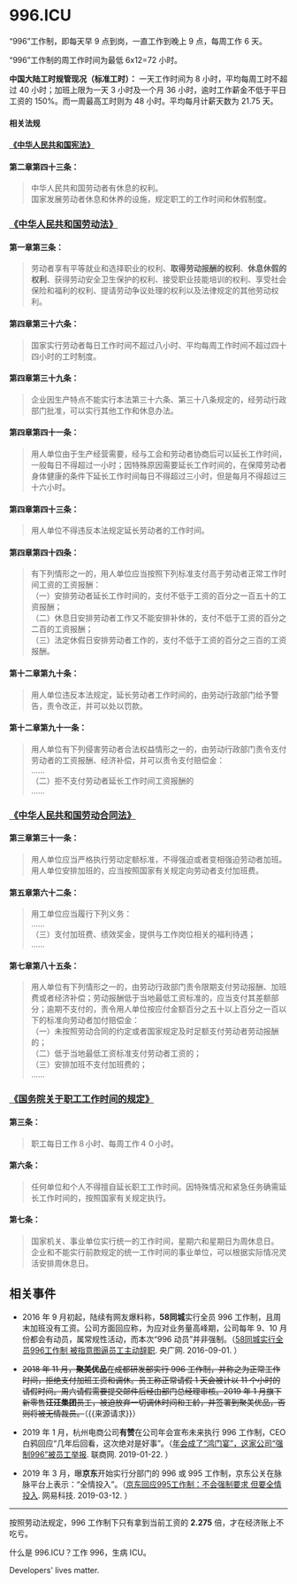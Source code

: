 996.ICU
===

“996”工作制，即每天早 9 点到岗，一直工作到晚上 9 点，每周工作 6 天。

“996”工作制的周工作时间为最低 6x12=72 小时。

**中国大陆工时规管现况（标准工时）：**
一天工作时间为 8 小时，平均每周工时不超过 40 小时；加班上限为一天 3 小时及一个月 36 小时，逾时工作薪金不低于平日工资的 150%。而一周最高工时则为 48 小时。平均每月计薪天数为 21.75 天。  

#### 相关法规

#### [《中华人民共和国宪法》](http://www.npc.gov.cn/npc/xinwen/2018-03/22/content_2052489.htm)

#### 第二章第四十三条：

> 中华人民共和国劳动者有休息的权利。  
> 国家发展劳动者休息和休养的设施，规定职工的工作时间和休假制度。  

### [《中华人民共和国劳动法》](http://www.npc.gov.cn/npc/xinwen/2019-01/07/content_2070261.htm)

#### 第一章第三条：
> 劳动者享有平等就业和选择职业的权利、**取得劳动报酬的权利**、**休息休假的权利**、获得劳动安全卫生保护的权利、接受职业技能培训的权利、享受社会保险和福利的权利、提请劳动争议处理的权利以及法律规定的其他劳动权利。

#### 第四章第三十六条：  
> 国家实行劳动者每日工作时间不超过八小时、平均每周工作时间不超过四十四小时的工时制度。  

#### 第四章第三十九条：  
> 企业因生产特点不能实行本法第三十六条、第三十八条规定的，经劳动行政部门批准，可以实行其他工作和休息办法。  

#### 第四章第四十一条：    
> 用人单位由于生产经营需要，经与工会和劳动者协商后可以延长工作时间，一般每日不得超过一小时；因特殊原因需要延长工作时间的，在保障劳动者身体健康的条件下延长工作时间每日不得超过三小时，但是每月不得超过三十六小时。  

#### 第四章第四十三条：  
> 用人单位不得违反本法规定延长劳动者的工作时间。  

#### 第四章第四十四条：  
> 有下列情形之一的，用人单位应当按照下列标准支付高于劳动者正常工作时间工资的工资报酬：  
> （一）安排劳动者延长工作时间的，支付不低于工资的百分之一百五十的工资报酬；  
> （二）休息日安排劳动者工作又不能安排补休的，支付不低于工资的百分之二百的工资报酬；  
> （三）法定休假日安排劳动者工作的，支付不低于工资的百分之三百的工资报酬。  

#### 第十二章第九十条：  
> 用人单位违反本法规定，延长劳动者工作时间的，由劳动行政部门给予警告，责令改正，并可以处以罚款。  

#### 第十二章第九十一条：  
> 用人单位有下列侵害劳动者合法权益情形之一的，由劳动行政部门责令支付劳动者的工资报酬、经济补偿，并可以责令支付赔偿金：  
>  ……  
>  （二）拒不支付劳动者延长工作时间工资报酬的  
>  ……  

### [《中华人民共和国劳动合同法》](http://www.npc.gov.cn/wxzl/gongbao/2013-04/15/content_1811058.htm)

#### 第三章第三十一条：
> 用人单位应当严格执行劳动定额标准，不得强迫或者变相强迫劳动者加班。用人单位安排加班的，应当按照国家有关规定向劳动者支付加班费。  

#### 第五章第六十二条：
> 用工单位应当履行下列义务：  
> ……  
> （三）支付加班费、绩效奖金，提供与工作岗位相关的福利待遇；  
> ……  

#### 第七章第八十五条：
> 用人单位有下列情形之一的，由劳动行政部门责令限期支付劳动报酬、加班费或者经济补偿；劳动报酬低于当地最低工资标准的，应当支付其差额部分；逾期不支付的，责令用人单位按应付金额百分之五十以上百分之一百以下的标准向劳动者加付赔偿金：  
>  （一）未按照劳动合同的约定或者国家规定及时足额支付劳动者劳动报酬的；  
>  （二）低于当地最低工资标准支付劳动者工资的；  
>  （三）安排加班不支付加班费的；  
……  

### [《国务院关于职工工作时间的规定》](http://www.mohrss.gov.cn/SYrlzyhshbzb/zcfg/flfg/xzfg/201604/t20160412_237909.html)

#### 第三条：
> 职工每日工作８小时、每周工作４０小时。

#### 第六条：
> 任何单位和个人不得擅自延长职工工作时间。因特殊情况和紧急任务确需延长工作时间的，按照国家有关规定执行。

#### 第七条：
> 国家机关、事业单位实行统一的工作时间，星期六和星期日为周休息日。  
> 企业和不能实行前款规定的统一工作时间的事业单位，可以根据实际情况灵活安排周休息日。

## 相关事件

- 2016 年 9 月初起，陆续有网友爆料称，**58同城**实行全员 996 工作制，且周末加班没有工资。公司方面回应称，为应对业务量高峰期，公司每年 9、10 月份都会有动员，属常规性活动，而本次“996 动员”并非强制。（[58同城实行全员996工作制 被指意图逼员工主动辞职](http://finance.cnr.cn/gs/20160901/t20160901_523105136.shtml). 央广网. 2016-09-01. ）

- ~~2018 年 11 月，**聚美优品**在成都研发部实行 996 工作制，并称之为正常工作时间，拒绝支付加班工资和调休。员工称正常请假 1 天会被计以 11 个小时的请假时间。周六请假需要提交邮件后经由部门总经理审核。2019 年 1 月旗下新零售**汪汪集团**员工，被迫放弃一切调休时间和工龄，并签署到聚美优品，否则将被无情裁员。~~（{{来源请求}}）

- 2019 年 1 月，杭州电商公司**有赞**在公司年会宣布未来执行 996 工作制，CEO 白鸦回应“几年后回看，这次绝对是好事”。（[年会成了“鸿门宴”，这家公司“强制996”被员工举报](http://www.linkshop.com.cn/web/archives/2019/418163.shtml). 联商网. 2019-01-22. ）

- 2019 年 3 月，曝**京东**开始实行分部门的 996 或 995 工作制，京东公关在脉脉平台上表示：“全情投入”。（[京东回应995工作制：不会强制要求 但要全情投入](http://tech.163.com/19/0312/13/EA2QGIOK00097U7R.html). 网易科技. 2019-03-12. ）

---

按照劳动法规定，996 工作制下只有拿到当前工资的 **2.275** 倍，才在经济账上不吃亏。

什么是 996.ICU？工作 996，生病 ICU。

Developers' lives matter.
